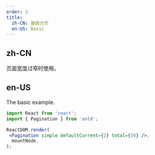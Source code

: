 ```yaml
---
order: 2
title:
  zh-CN: 基础分页
  en-US: Basic
---
```


## zh-CN

页面宽度过窄时使用。

## en-US

The basic example.

```jsx
import React from 'react';
import { Pagination } from 'antd';

ReactDOM.render(
 <Pagination simple defaultCurrent={2} total={50} />,
  mountNode,
);
```